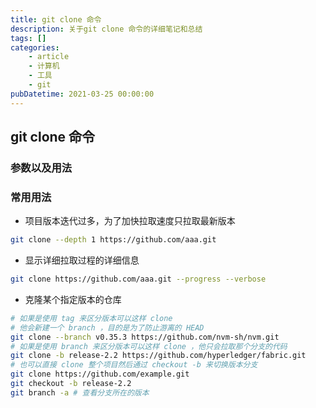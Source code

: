 ```yaml
---
title: git clone 命令
description: 关于git clone 命令的详细笔记和总结
tags: []
categories:
    - article
    - 计算机
    - 工具
    - git
pubDatetime: 2021-03-25 00:00:00
---
```


## git clone 命令

### 参数以及用法

### 常用用法

-   项目版本迭代过多，为了加快拉取速度只拉取最新版本

```bash
git clone --depth 1 https://github.com/aaa.git
```

-   显示详细拉取过程的详细信息

```bash
git clone https://github.com/aaa.git --progress --verbose
```

-   克隆某个指定版本的仓库

```bash
# 如果是使用 tag 来区分版本可以这样 clone
# 他会新建一个 branch ，目的是为了防止游离的 HEAD
git clone --branch v0.35.3 https://github.com/nvm-sh/nvm.git
# 如果是使用 branch 来区分版本可以这样 clone ，他只会拉取那个分支的代码
git clone -b release-2.2 https://github.com/hyperledger/fabric.git
# 也可以直接 clone 整个项目然后通过 checkout -b 来切换版本分支
git clone https://github.com/example.git
git checkout -b release-2.2
git branch -a # 查看分支所在的版本
```


